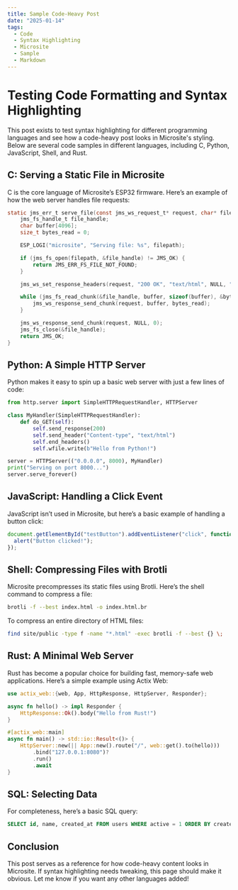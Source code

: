 ```yaml
---
title: Sample Code-Heavy Post
date: "2025-01-14"
tags:
  - Code
  - Syntax Highlighting
  - Microsite
  - Sample
  - Markdown
---
```


# Testing Code Formatting and Syntax Highlighting

This post exists to test syntax highlighting for different programming languages
and see how a code-heavy post looks in Microsite's styling. Below are several
code samples in different languages, including C, Python, JavaScript, Shell, and
Rust.

## C: Serving a Static File in Microsite

C is the core language of Microsite’s ESP32 firmware. Here’s an example of how
the web server handles file requests:

```c
static jms_err_t serve_file(const jms_ws_request_t* request, char* filepath) {
    jms_fs_handle_t file_handle;
    char buffer[4096];
    size_t bytes_read = 0;

    ESP_LOGI("microsite", "Serving file: %s", filepath);

    if (jms_fs_open(filepath, &file_handle) != JMS_OK) {
        return JMS_ERR_FS_FILE_NOT_FOUND;
    }

    jms_ws_set_response_headers(request, "200 OK", "text/html", NULL, "max-age=86400");

    while (jms_fs_read_chunk(&file_handle, buffer, sizeof(buffer), &bytes_read) == JMS_OK && bytes_read > 0) {
        jms_ws_response_send_chunk(request, buffer, bytes_read);
    }

    jms_ws_response_send_chunk(request, NULL, 0);
    jms_fs_close(&file_handle);
    return JMS_OK;
}
```

## Python: A Simple HTTP Server

Python makes it easy to spin up a basic web server with just a few lines of
code:

```python
from http.server import SimpleHTTPRequestHandler, HTTPServer

class MyHandler(SimpleHTTPRequestHandler):
    def do_GET(self):
        self.send_response(200)
        self.send_header("Content-type", "text/html")
        self.end_headers()
        self.wfile.write(b"Hello from Python!")

server = HTTPServer(("0.0.0.0", 8000), MyHandler)
print("Serving on port 8000...")
server.serve_forever()
```

## JavaScript: Handling a Click Event

JavaScript isn’t used in Microsite, but here’s a basic example of handling a
button click:

```js
document.getElementById("testButton").addEventListener("click", function () {
  alert("Button clicked!");
});
```

## Shell: Compressing Files with Brotli

Microsite precompresses its static files using Brotli. Here’s the shell command
to compress a file:

```sh
brotli -f --best index.html -o index.html.br
```

To compress an entire directory of HTML files:

```sh
find site/public -type f -name "*.html" -exec brotli -f --best {} \;
```

## Rust: A Minimal Web Server

Rust has become a popular choice for building fast, memory-safe web
applications. Here’s a simple example using Actix Web:

```rust
use actix_web::{web, App, HttpResponse, HttpServer, Responder};

async fn hello() -> impl Responder {
    HttpResponse::Ok().body("Hello from Rust!")
}

#[actix_web::main]
async fn main() -> std::io::Result<()> {
    HttpServer::new(|| App::new().route("/", web::get().to(hello)))
        .bind("127.0.0.1:8080")?
        .run()
        .await
}
```

## SQL: Selecting Data

For completeness, here’s a basic SQL query:

```sql
SELECT id, name, created_at FROM users WHERE active = 1 ORDER BY created_at DESC;
```

## Conclusion

This post serves as a reference for how code-heavy content looks in Microsite.
If syntax highlighting needs tweaking, this page should make it obvious. Let me
know if you want any other languages added!
